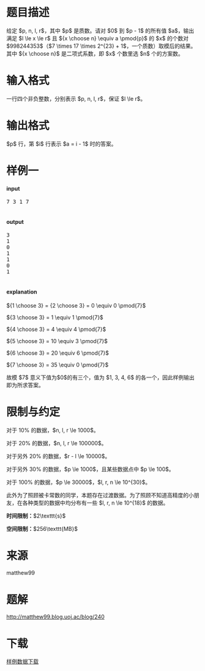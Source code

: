 # 题目描述

<p>给定 $p, n, l, r$，其中 $p$ 是质数。请对 $0$ 到 $p - 1$ 的所有值 $a$，输出满足 $l \le x \le r$ 且 ${x \choose n} \equiv a \pmod{p}$ 的 $x$ 的个数对 $998244353$（$7 \times 17 \times 2^{23} + 1$，一个质数）取模后的结果。其中 ${x \choose n}$ 是二项式系数，即 $x$ 个数里选 $n$ 个的方案数。</p>

# 输入格式


<p>一行四个非负整数，分别表示 $p, n, l, r$，保证 $l \le r$。</p>

# 输出格式


<p>$p$ 行，第 $i$ 行表示 $a = i - 1$ 时的答案。</p>

# 样例一


<h4>input</h4>
<pre>7 3 1 7

</pre>

<h4>output</h4>
<pre>3
1
0
1
1
0
1

</pre>

<h4>explanation</h4>
<p>${1 \choose 3} = {2 \choose 3} = 0 \equiv 0 \pmod{7}$</p>
<p>${3 \choose 3} = 1 \equiv 1 \pmod{7}$</p>
<p>${4 \choose 3} = 4 \equiv 4 \pmod{7}$</p>
<p>${5 \choose 3} = 10 \equiv 3 \pmod{7}$</p>
<p>${6 \choose 3} = 20 \equiv 6 \pmod{7}$</p>
<p>${7 \choose 3} = 35 \equiv 0 \pmod{7}$</p>
<p>故模 $7$ 意义下值为$0$的有三个，值为 $1, 3, 4, 6$ 的各一个，因此样例输出即为所求答案。</p>

# 限制与约定


<p>对于 10% 的数据，$n, l, r \le 1000$。</p>
<p>对于 20% 的数据，$n, l, r \le 100000$。</p>
<p>对于另外 20% 的数据，$r - l \le 10000$。</p>
<p>对于另外 30% 的数据，$p \le 1000$，且某些数据点中 $p \le 100$。</p>
<p>对于 100% 的数据，$p \le 30000$，$l, r, n \le 10^{30}$。</p>
<p>此外为了照顾被卡常数的同学，本题存在过渡数据。为了照顾不知道高精度的小朋友，在各种类型的数据中均分布有一些 $l, r, n \le 10^{18}$ 的数据。</p>
<p><strong>时间限制：</strong>$2\texttt{s}$</p>
<p><strong>空间限制：</strong>$256\texttt{MB}$</p>

# 来源


<p>matthew99</p>

# 题解


<p><a href="http://matthew99.blog.uoj.ac/blog/240">http://matthew99.blog.uoj.ac/blog/240</a></p>

# 下载


<p><a href="/download.php?type=problem&amp;id=86">样例数据下载</a></p>
